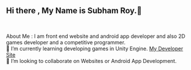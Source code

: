 ## Hi there , My Name is Subham Roy.👋
<br>

About Me : I am front end website and android app developer and also 2D games developer and a competitive programmer.
<br>
🌱 I’m currently learning developing games in Unity Engine. <a href="https://r0y4l23.itch.io">My Developer Site</a>
<br>
👯 I’m looking to collaborate on Websites or Android App Development.
